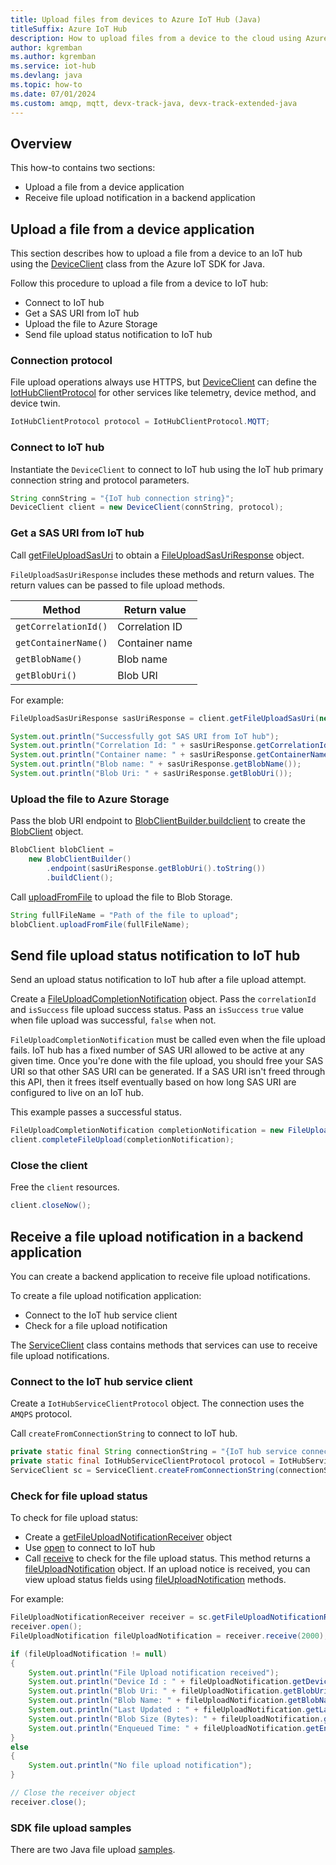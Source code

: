 ```yaml
---
title: Upload files from devices to Azure IoT Hub (Java)
titleSuffix: Azure IoT Hub
description: How to upload files from a device to the cloud using Azure IoT device SDK for Java. Uploaded files are stored in an Azure storage blob container.
author: kgremban
ms.author: kgremban
ms.service: iot-hub
ms.devlang: java
ms.topic: how-to
ms.date: 07/01/2024
ms.custom: amqp, mqtt, devx-track-java, devx-track-extended-java
---
```


## Overview

This how-to contains two sections:

* Upload a file from a device application
* Receive file upload notification in a backend application

## Upload a file from a device application

This section describes how to upload a file from a device to an IoT hub using the [DeviceClient](/java/api/com.microsoft.azure.sdk.iot.device.deviceclient) class from the Azure IoT SDK for Java.

Follow this procedure to upload a file from a device to IoT hub:

* Connect to IoT hub
* Get a SAS URI from IoT hub
* Upload the file to Azure Storage
* Send file upload status notification to IoT hub

### Connection protocol

File upload operations always use HTTPS, but [DeviceClient](/java/api/com.microsoft.azure.sdk.iot.device.deviceclient) can define the [IotHubClientProtocol](/java/api/com.microsoft.azure.sdk.iot.device.iothubclientprotocol) for other services like telemetry, device method, and device twin.

```java
IotHubClientProtocol protocol = IotHubClientProtocol.MQTT;
```

### Connect to IoT hub

Instantiate the `DeviceClient` to connect to IoT hub using the IoT hub primary connection string and protocol parameters.

```java
String connString = "{IoT hub connection string}";
DeviceClient client = new DeviceClient(connString, protocol);
```

### Get a SAS URI from IoT hub

Call [getFileUploadSasUri](/java/api/com.microsoft.azure.sdk.iot.device.deviceclient?#com-microsoft-azure-sdk-iot-device-deviceclient-getfileuploadsasuri(com-microsoft-azure-sdk-iot-deps-serializer-fileuploadsasurirequest)) to obtain a [FileUploadSasUriResponse](/java/api/com.microsoft.azure.sdk.iot.deps.serializer.fileuploadsasuriresponse) object.

`FileUploadSasUriResponse` includes these methods and return values. The return values can be passed to file upload methods.

| Method                | Return value   |
| --------------------- | -------------- |
| `getCorrelationId()`  | Correlation ID |
| `getContainerName()`  | Container name |
| `getBlobName()`       | Blob name      |
| `getBlobUri()`        | Blob URI       |

For example:

```java
FileUploadSasUriResponse sasUriResponse = client.getFileUploadSasUri(new FileUploadSasUriRequest(file.getName()));

System.out.println("Successfully got SAS URI from IoT hub");
System.out.println("Correlation Id: " + sasUriResponse.getCorrelationId());
System.out.println("Container name: " + sasUriResponse.getContainerName());
System.out.println("Blob name: " + sasUriResponse.getBlobName());
System.out.println("Blob Uri: " + sasUriResponse.getBlobUri());
```

### Upload the file to Azure Storage

Pass the blob URI endpoint to [BlobClientBuilder.buildclient](/java/api/com.azure.storage.blob.blobclientbuilder?#com-azure-storage-blob-blobclientbuilder-buildclient()) to create the [BlobClient](/java/api/com.azure.storage.blob.blobclient) object.

```java
BlobClient blobClient =
    new BlobClientBuilder()
        .endpoint(sasUriResponse.getBlobUri().toString())
        .buildClient();
```

Call [uploadFromFile](/java/api/com.azure.storage.blob.blobclient?#com-azure-storage-blob-blobclient-uploadfromfile(java-lang-string)) to upload the file to Blob Storage.

```java
String fullFileName = "Path of the file to upload";
blobClient.uploadFromFile(fullFileName);
```

## Send file upload status notification to IoT hub

Send an upload status notification to IoT hub after a file upload attempt.

Create a [FileUploadCompletionNotification](/java/api/com.microsoft.azure.sdk.iot.deps.serializer.fileuploadcompletionnotification?#com-microsoft-azure-sdk-iot-deps-serializer-fileuploadcompletionnotification-fileuploadcompletionnotification(java-lang-string-java-lang-boolean)) object. Pass the `correlationId` and `isSuccess` file upload success status. Pass an `isSuccess` `true` value when file upload was successful, `false` when not.

`FileUploadCompletionNotification` must be called even when the file upload fails. IoT hub has a fixed number of SAS URI allowed to be active at any given time. Once you're done with the file upload, you should free your SAS URI so that other SAS URI can be generated. If a SAS URI isn't freed through this API, then it frees itself eventually based on how long SAS URI are configured to live on an IoT hub.

This example passes a successful status.

```java
FileUploadCompletionNotification completionNotification = new FileUploadCompletionNotification(sasUriResponse.getCorrelationId(), true);
client.completeFileUpload(completionNotification);
```

### Close the client

Free the `client` resources.

```java
client.closeNow();
```

## Receive a file upload notification in a backend application

You can create a backend application to receive file upload notifications.

To create a file upload notification application:

* Connect to the IoT hub service client
* Check for a file upload notification

The [ServiceClient](/java/api/com.azure.core.annotation.serviceclient) class contains methods that services can use to receive file upload notifications.

### Connect to the IoT hub service client

Create a `IotHubServiceClientProtocol` object. The connection uses the `AMQPS` protocol.

Call `createFromConnectionString` to connect to IoT hub.

```java
private static final String connectionString = "{IoT hub service connection string}";
private static final IotHubServiceClientProtocol protocol = IotHubServiceClientProtocol.AMQPS;
ServiceClient sc = ServiceClient.createFromConnectionString(connectionString, protocol);
```

### Check for file upload status

To check for file upload status:

* Create a [getFileUploadNotificationReceiver](/java/api/com.microsoft.azure.sdk.iot.service.fileuploadnotificationreceiver) object
* Use [open](/java/api/com.microsoft.azure.sdk.iot.service.fileuploadnotificationreceiver?#com-microsoft-azure-sdk-iot-service-fileuploadnotificationreceiver-open()) to connect to IoT hub
* Call [receive](/java/api/com.microsoft.azure.sdk.iot.service.fileuploadnotificationreceiver?#com-microsoft-azure-sdk-iot-service-fileuploadnotificationreceiver-receive()) to check for the file upload status. This method returns a [fileUploadNotification](/java/api/com.microsoft.azure.sdk.iot.service.fileuploadnotification) object. If an upload notice is received, you can view upload status fields using [fileUploadNotification](/java/api/com.microsoft.azure.sdk.iot.service.fileuploadnotification) methods.

For example:

```java
FileUploadNotificationReceiver receiver = sc.getFileUploadNotificationReceiver();
receiver.open();
FileUploadNotification fileUploadNotification = receiver.receive(2000);

if (fileUploadNotification != null)
{
    System.out.println("File Upload notification received");
    System.out.println("Device Id : " + fileUploadNotification.getDeviceId());
    System.out.println("Blob Uri: " + fileUploadNotification.getBlobUri());
    System.out.println("Blob Name: " + fileUploadNotification.getBlobName());
    System.out.println("Last Updated : " + fileUploadNotification.getLastUpdatedTimeDate());
    System.out.println("Blob Size (Bytes): " + fileUploadNotification.getBlobSizeInBytes());
    System.out.println("Enqueued Time: " + fileUploadNotification.getEnqueuedTimeUtcDate());
}
else
{
    System.out.println("No file upload notification");
}

// Close the receiver object
receiver.close();
```

### SDK file upload samples

There are two Java file upload [samples](https://github.com/Azure/azure-iot-sdk-java/tree/main/iothub/device/iot-device-samples/file-upload-sample/src/main/java/samples/com/microsoft/azure/sdk/iot).
